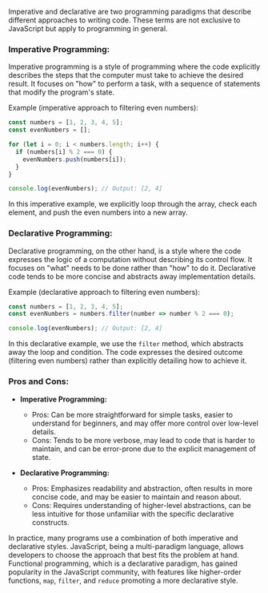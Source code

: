Imperative and declarative are two programming paradigms that describe different approaches to writing code. These terms are not exclusive to JavaScript but apply to programming in general.

### Imperative Programming:

Imperative programming is a style of programming where the code explicitly describes the steps that the computer must take to achieve the desired result. It focuses on "how" to perform a task, with a sequence of statements that modify the program's state.

Example (imperative approach to filtering even numbers):

```javascript
const numbers = [1, 2, 3, 4, 5];
const evenNumbers = [];

for (let i = 0; i < numbers.length; i++) {
  if (numbers[i] % 2 === 0) {
    evenNumbers.push(numbers[i]);
  }
}

console.log(evenNumbers); // Output: [2, 4]
```

In this imperative example, we explicitly loop through the array, check each element, and push the even numbers into a new array.

### Declarative Programming:

Declarative programming, on the other hand, is a style where the code expresses the logic of a computation without describing its control flow. It focuses on "what" needs to be done rather than "how" to do it. Declarative code tends to be more concise and abstracts away implementation details.

Example (declarative approach to filtering even numbers):

```javascript
const numbers = [1, 2, 3, 4, 5];
const evenNumbers = numbers.filter(number => number % 2 === 0);

console.log(evenNumbers); // Output: [2, 4]
```

In this declarative example, we use the `filter` method, which abstracts away the loop and condition. The code expresses the desired outcome (filtering even numbers) rather than explicitly detailing how to achieve it.

### Pros and Cons:

- **Imperative Programming:**
  - Pros: Can be more straightforward for simple tasks, easier to understand for beginners, and may offer more control over low-level details.
  - Cons: Tends to be more verbose, may lead to code that is harder to maintain, and can be error-prone due to the explicit management of state.

- **Declarative Programming:**
  - Pros: Emphasizes readability and abstraction, often results in more concise code, and may be easier to maintain and reason about.
  - Cons: Requires understanding of higher-level abstractions, can be less intuitive for those unfamiliar with the specific declarative constructs.

In practice, many programs use a combination of both imperative and declarative styles. JavaScript, being a multi-paradigm language, allows developers to choose the approach that best fits the problem at hand. Functional programming, which is a declarative paradigm, has gained popularity in the JavaScript community, with features like higher-order functions, `map`, `filter`, and `reduce` promoting a more declarative style.